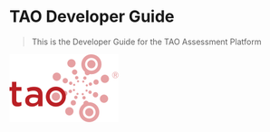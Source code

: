 # TAO Developer Guide
> This is the Developer Guide for the TAO Assessment Platform


![TAO Logo](https://github.com/oat-sa/taohub-developer-guide/blob/master/resources/tao-logo.svg)
